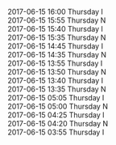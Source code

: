 2017-06-15 16:00 Thursday  I  
2017-06-15 15:55 Thursday  N  
2017-06-15 15:40 Thursday  I  
2017-06-15 15:35 Thursday  N  
2017-06-15 14:45 Thursday  I  
2017-06-15 14:35 Thursday  N  
2017-06-15 13:55 Thursday  I  
2017-06-15 13:50 Thursday  N  
2017-06-15 13:40 Thursday  I  
2017-06-15 13:35 Thursday  N  
2017-06-15 05:05 Thursday  I  
2017-06-15 05:00 Thursday  N  
2017-06-15 04:25 Thursday  I  
2017-06-15 04:20 Thursday  N  
2017-06-15 03:55 Thursday  I  
